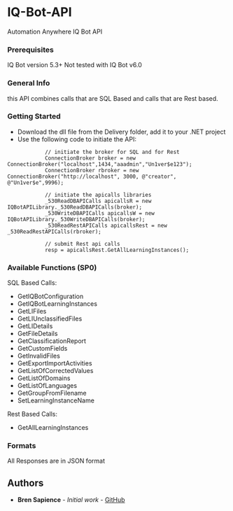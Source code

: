 # IQ-Bot-API

Automation Anywhere IQ Bot API

### Prerequisites

IQ Bot version 5.3+
Not tested with IQ Bot v6.0

### General Info

this API combines calls that are SQL Based and calls that are Rest based.

### Getting Started

* Download the dll file from the Delivery folder, add it to your .NET project
* Use the following code to initiate the API:

```         
            // initiate the broker for SQL and for Rest
            ConnectionBroker broker = new ConnectionBroker("localhost",1434,"aaadmin","Un1ver$e123");
            ConnectionBroker rbroker = new ConnectionBroker("http://localhost", 3000, @"creator", @"Un1ver$e",9996);

            // initiate the apicalls libraries
            _530ReadDBAPICalls apicallsR = new IQBotAPILibrary._530ReadDBAPICalls(broker);
            _530WriteDBAPICalls apicallsW = new IQBotAPILibrary._530WriteDBAPICalls(broker);
            _530ReadRestAPICalls apicallsRest = new _530ReadRestAPICalls(rbroker);

            // submit Rest api calls
            resp = apicallsRest.GetAllLearningInstances();
```


### Available Functions (SP0)

SQL Based Calls:

* GetIQBotConfiguration
* GetIQBotLearningInstances
* GetLIFiles
* GetLIUnclassifiedFiles
* GetLIDetails
* GetFileDetails
* GetClassificationReport
* GetCustomFields
* GetInvalidFiles
* GetExportImportActivities
* GetListOfCorrectedValues
* GetListOfDomains
* GetListOfLanguages
* GetGroupFromFilename
* SetLearningInstanceName

Rest Based Calls:

* GetAllLearningInstances

### Formats

All Responses are in JSON format


## Authors

* **Bren Sapience** - *Initial work* - [GitHub](https://github.com/BrendanSapience)


